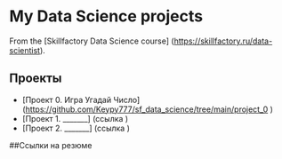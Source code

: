 # My Data Science projects

From the [Skillfactory Data Science course] (https://skillfactory.ru/data-scientist).

## Проекты

* [Проект 0. Игра Угадай Число] (https://github.com/Keypy777/sf_data_science/tree/main/project_0 )
* [Проект 1. _______] (ссылка )
* [Проект 2. _______] (ссылка )

##Ссылки на резюме